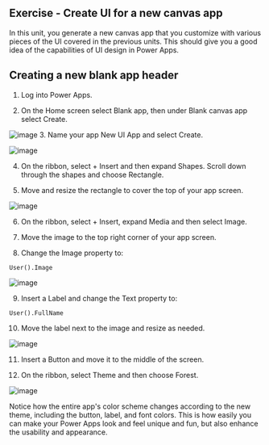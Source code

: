 ##  Exercise - Create UI for a new canvas app

In this unit, you generate a new canvas app that you customize with various pieces of the UI covered in the previous units. This should give you a good idea of the capabilities of UI design in Power Apps.

## Creating a new blank app header

1. Log into Power Apps.

2. On the Home screen select Blank app, then under Blank canvas app select Create.

![image](https://github.com/adeleke123/Power-Platform/assets/51156057/53c7733a-4a4f-4fa4-8d19-6120c15a545b)
3. Name your app New UI App and select Create.

![image](https://github.com/adeleke123/Power-Platform/assets/51156057/489803d1-a8ca-4c2e-ab83-f5bbed6e7e01)

4. On the ribbon, select + Insert and then expand Shapes. Scroll down through the shapes and choose Rectangle.

5. Move and resize the rectangle to cover the top of your app screen.

![image](https://github.com/adeleke123/Power-Platform/assets/51156057/67fc9fa0-5586-43ef-8967-52b3b7351244)

6. On the ribbon, select + Insert, expand Media and then select Image.

7. Move the image to the top right corner of your app screen.

8. Change the Image property to:

```
User().Image
```
![image](https://github.com/adeleke123/Power-Platform/assets/51156057/2829f992-9995-41c7-9229-d83964ee840b)

9. Insert a Label and change the Text property to:

```
User().FullName
```
10. Move the label next to the image and resize as needed.

![image](https://github.com/adeleke123/Power-Platform/assets/51156057/74bf6659-08bd-4fbb-9436-dd6b2c2a995d)

11. Insert a Button and move it to the middle of the screen.

12. On the ribbon, select Theme and then choose Forest.

![image](https://github.com/adeleke123/Power-Platform/assets/51156057/77fc4f76-26ff-4a40-90d3-ec06052cfc32)


Notice how the entire app's color scheme changes according to the new theme, including the button, label, and font colors. This is how easily you can make your Power Apps look and feel unique and fun, but also enhance the usability and appearance.



